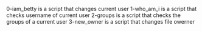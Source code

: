 0-iam_betty is a script that changes current user
1-who_am_i is a script that checks username of current user
2-groups is a script that checks the groups of a current user
3-new_owner is a script that changes file owerner
